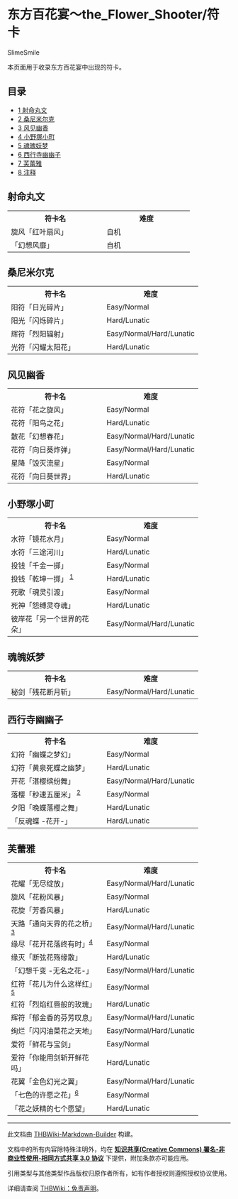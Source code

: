 # 东方百花宴～the_Flower_Shooter/符卡

<!-- source html: G:\repos\THBWiki-Markdown-Builder\THBWikiMarkdown\Temp\main\6\69\ns0%3A%E4%B8%9C%E6%96%B9%E7%99%BE%E8%8A%B1%E5%AE%B4%EF%BD%9Ethe_Flower_Shooter%2F%E7%AC%A6%E5%8D%A1.html -->

SlimeSmile

  
本页面用于收录东方百花宴中出现的符卡。
  

## 目录

- [1 射命丸文](#射命丸文)
- [2 桑尼米尔克](#桑尼米尔克)
- [3 风见幽香](#风见幽香)
- [4 小野塚小町](#小野塚小町)
- [5 魂魄妖梦](#魂魄妖梦)
- [6 西行寺幽幽子](#西行寺幽幽子)
- [7 芙蕾雅](#芙蕾雅)
- [8 注释](#注释)




## 射命丸文

<table><tbody><tr><th><b>符卡名</b></th><th><b>难度</b></th></tr><tr><td style="width:200px">旋风「红叶扇风」</td><td style="width:180px">自机</td></tr>
<tr><td style="width:200px">「幻想风靡」</td><td style="width:180px">自机</td></tr></tbody></table>


## 桑尼米尔克

<table><tbody><tr><th><b>符卡名</b></th><th><b>难度</b></th></tr><tr><td style="width:200px">阳符「日光碎片」</td><td style="width:180px">Easy/Normal</td></tr>
<tr><td style="width:200px">阳光「闪烁碎片」</td><td style="width:180px">Hard/Lunatic</td></tr>
<tr><td style="width:200px">辉符「烈阳辐射」</td><td style="width:180px">Easy/Normal/Hard/Lunatic</td></tr>
<tr><td style="width:200px">光符「闪耀太阳花」</td><td style="width:180px">Hard/Lunatic</td></tr></tbody></table>


## 风见幽香

<table><tbody><tr><th><b>符卡名</b></th><th><b>难度</b></th></tr><tr><td style="width:200px">花符「花之旋风」</td><td style="width:180px">Easy/Normal</td></tr>
<tr><td style="width:200px">花符「阳鸟之花」</td><td style="width:180px">Hard/Lunatic</td></tr>
<tr><td style="width:200px">散花「幻想春花」</td><td style="width:180px">Easy/Normal/Hard/Lunatic</td></tr>
<tr><td style="width:200px">花符「向日葵炸弹」</td><td style="width:180px">Easy/Normal/Hard/Lunatic</td></tr>
<tr><td style="width:200px">星降「毁灭流星」</td><td style="width:180px">Easy/Normal</td></tr>
<tr><td style="width:200px">花符「向日葵世界」</td><td style="width:180px">Hard/Lunatic</td></tr></tbody></table>


## 小野塚小町

<table><tbody><tr><th><b>符卡名</b></th><th><b>难度</b></th></tr><tr><td style="width:200px">水符「镜花水月」</td><td style="width:180px">Easy/Normal</td></tr>
<tr><td style="width:200px">水符「三途河川」</td><td style="width:180px">Hard/Lunatic</td></tr>
<tr><td style="width:200px">投钱「千金一掷」</td><td style="width:180px">Easy/Normal</td></tr>
<tr><td style="width:200px">投钱「乾坤一掷」 <sup id="cite_ref-1" class="reference"><a href="#cite_note-1">1</a></sup></td><td style="width:180px">Hard/Lunatic</td></tr>
<tr><td style="width:200px">死歌「魂灵引渡」</td><td style="width:180px">Easy/Normal</td></tr>
<tr><td style="width:200px">死神「怨缚灵夺魂」</td><td style="width:180px">Hard/Lunatic</td></tr>
<tr><td style="width:200px">彼岸花「另一个世界的花朵」</td><td style="width:180px">Easy/Normal/Hard/Lunatic</td></tr></tbody></table>


## 魂魄妖梦

<table><tbody><tr><th><b>符卡名</b></th><th><b>难度</b></th></tr><tr><td style="width:200px">秘剑「残花断月斩」</td><td style="width:180px">Easy/Normal/Hard/Lunatic</td></tr></tbody></table>


## 西行寺幽幽子

<table><tbody><tr><th><b>符卡名</b></th><th><b>难度</b></th></tr><tr><td style="width:200px">幻符「幽蝶之梦幻」</td><td style="width:180px">Easy/Normal</td></tr>
<tr><td style="width:200px">幻符「黄泉死蝶之幽梦」</td><td style="width:180px">Hard/Lunatic</td></tr>
<tr><td style="width:200px">开花「湛樱缤纷舞」</td><td style="width:180px">Easy/Normal/Hard/Lunatic</td></tr>
<tr><td style="width:200px">落樱「秒速五厘米」 <sup id="cite_ref-2" class="reference"><a href="#cite_note-2">2</a></sup></td><td style="width:180px">Easy/Normal</td></tr>
<tr><td style="width:200px">夕阳「晚蝶落樱之舞」</td><td style="width:180px">Hard/Lunatic</td></tr>
<tr><td style="width:200px">「反魂蝶 -花开-」</td><td style="width:180px">Hard/Lunatic</td></tr></tbody></table>


## 芙蕾雅

<table><tbody><tr><th><b>符卡名</b></th><th><b>难度</b></th></tr><tr><td style="width:200px">花耀「无尽绽放」</td><td style="width:180px">Easy/Normal/Hard/Lunatic</td></tr>
<tr><td style="width:200px">旋风「花粉风暴」</td><td style="width:180px">Easy/Normal</td></tr>
<tr><td style="width:200px">花旋「芳香风暴」</td><td style="width:180px">Hard/Lunatic</td></tr>
<tr><td style="width:200px">天路「通向天界的花之桥」<sup id="cite_ref-3" class="reference"><a href="#cite_note-3">3</a></sup></td><td style="width:180px">Easy/Normal/Hard/Lunatic</td></tr>
<tr><td style="width:200px">缘尽「花开花落终有时」<sup id="cite_ref-4" class="reference"><a href="#cite_note-4">4</a></sup></td><td style="width:180px">Easy/Normal</td></tr>
<tr><td style="width:200px">缘灭「断弦花殇缘散」</td><td style="width:180px">Hard/Lunatic</td></tr>
<tr><td style="width:200px">「幻想千变 -无名之花-」</td><td style="width:180px">Easy/Normal/Hard/Lunatic</td></tr>
<tr><td style="width:200px">红符「花儿为什么这样红」<sup id="cite_ref-5" class="reference"><a href="#cite_note-5">5</a></sup></td><td style="width:180px">Easy/Normal</td></tr>
<tr><td style="width:200px">红符「烈焰红唇般的玫瑰」</td><td style="width:180px">Hard/Lunatic</td></tr>
<tr><td style="width:200px">辉符「郁金香的芬芳叹息」</td><td style="width:180px">Easy/Normal/Hard/Lunatic</td></tr>
<tr><td style="width:200px">绚烂「闪闪油菜花之天地」</td><td style="width:180px">Easy/Normal/Hard/Lunatic</td></tr>
<tr><td style="width:200px">爱符「鲜花与宝剑」</td><td style="width:180px">Easy/Normal</td></tr>
<tr><td style="width:200px">爱符「你能用剑斩开鲜花吗」</td><td style="width:180px">Hard/Lunatic</td></tr>
<tr><td style="width:200px">花翼「金色幻光之翼」</td><td style="width:180px">Easy/Normal/Hard/Lunatic</td></tr>
<tr><td style="width:200px">「七色的许愿之花」<sup id="cite_ref-6" class="reference"><a href="#cite_note-6">6</a></sup></td><td style="width:180px">Easy/Normal</td></tr>
<tr><td style="width:200px">「花之妖精的七个愿望」</td><td style="width:180px">Hard/Lunatic</td></tr></tbody></table>



[^cite_note-1]: 指《仙剑奇侠传》中的招式“乾坤一掷”。





---

此文档由 [THBWiki-Markdown-Builder](https://github.com/Delsin-Yu/THBWiki-Markdown-Builder) 构建。

文档中的所有内容除特殊注明外，均在 [**知识共享(Creative Commons) 署名-非商业性使用-相同方式共享 3.0 协议**](https://creativecommons.org/licenses/by-sa/3.0/deed.zh-hans) 下提供，附加条款亦可能应用。

引用类型与其他类型作品版权归原作者所有，如有作者授权则遵照授权协议使用。

详细请查阅 [THBWiki：免责声明](https://thbwiki.cc/THBWiki:%E5%85%8D%E8%B4%A3%E5%A3%B0%E6%98%8E)。

